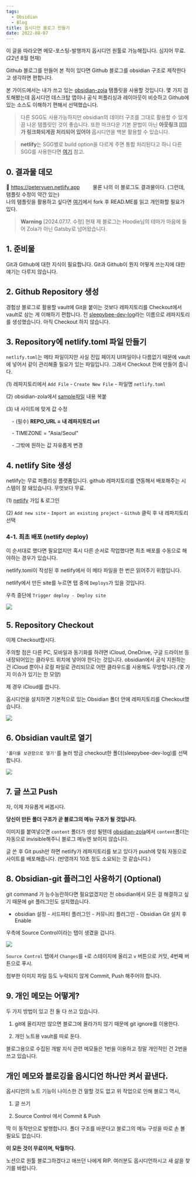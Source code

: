 ```yaml
---
tags:
  - Obsidian
  - Blog
title: 옵시디언 블로그 만들기
date: 2022-08-07
---
```



이 글을 따라오면 메모-포스팅-발행까지 옵시디언 원툴로 가능해집니다.
심지어 무료.(22년 8월 현재)

Github 블로그를 만들어 본 적이 있다면 Github 블로그를 obsidian 구조로 제작한다고 생각하면 편합니다.

본 가이드에서는 내가 쓰고 있는 [obsidian-zola](https://github.com/ppeetteerrs/obsidian-zola) 탬플릿을 사용할 것입니다. 몇 가지 검토해봤는데 옵시디언 데스크탑 앱이나 공식 퍼플리싱과 레이아웃이 비슷하고 Github에 있는 소스도 이해하기 편해서 선택했습니다.

> 다른 SGG도 사용가능하지만 obsidian의 데이터 구조를 그대로 활용할 수 있게끔 나온 탬플릿인 것이 좋습니다. 또한 마크다운 기본 문법이 아닌 **아웃링크 \[\[\]\]가 링크화되게끔 처리되어 있어야** 옵시디언을 백분 활용할 수 있습니다.

> **netlify**는 SGG별로 build option을 다르게 주면 통합 처리된다고 하니 다른 SGG를 사용한다면 [여기](https://docs.netlify.com/integrations/frameworks/?_ga=2.155139773.421626894.1662357885-538442470.1660614030) 참고.

## 0. 결과물 데모

🔗 https://peteryuen.netlify.app
        
물론 나의 이 블로그도 결과물이다. (그런데, 탬플릿 수정이 약간 있는)  
나의 탬플릿을 활용하고 싶다면 [여기](https://github.com/sleepybee-dev/obsidian-zola-bee)에서 fork 후 READ.ME를 읽고 개인화할 필요가 있다.

>**Warning**
>\[2024.07.17. 수정\] 현재 제 블로그는 Hoodie님의 테마가 마음에 들어 Zola가 아닌 Gatsby로 넘어왔습니다.
  

## 1. 준비물

Git과 Github에 대한 지식이 필요합니다.
Git과 Github이 뭔지 어떻게 쓰는지에 대한 얘기는 다루지 않습니다.

## 2. Github Repository 생성

경험상 블로그로 활용할 vault에 Git을 붙이는 것보다 레파지토리를 Checkout에서 vault로 삼는 게 이해하기 편합니다.
전 [sleepybee-dev-log](https://github.com/sleepybee-dev/sleepybee-dev-log)라는 이름으로 레파지토리를 생성했습니다.
아직 Checkout 하지 않습니다.

## 3. Repository에 netlify.toml 파일 만들기

`netlify.toml`는 메타 파일이지만 사실 진입 페이지 UI파일이나 다름없기 때문에 vault에 넣어서 같이 관리해줄 필요가 있는 파일입니다. 그래서 Checkout 전에 만들어 줍니다.

(1) 레파지토리에서 `Add File` - `Create New File` - 파일명 `netlify.toml`

(2) obsidian-zola에서 [sample파일](https://github.com/ppeetteerrs/obsidian-zola/blob/main/netlify.example.toml) 내용 복붙

(3) 내 사이트에 맞게 값 수정

    - (필수) **REPO_URL = 내 레파지토리 url**

    - TIMEZONE = "Asia/Seoul"

    - 그밖에 원하는 값 자유롭게 변경

## 4. netlify Site 생성

netlify는 무료 퍼플리싱 플랫폼입니다.
github 레파지토리를 연동해서 배포해주는 시스템이 잘 돼있습니다.
무엇보다 무료.

(1) [netlify](https://www.netlify.com) 가입 & 로그인

(2) `Add new site` - `Import an existing project` - `Github` 클릭 후 내 레파지토리 선택


### 4-1. 최초 배포 (netlify deploy)

이 순서대로 했다면 필요없지만 혹시 다른 순서로 작업했다면 최초 배포를 수동으로 해야하는 경우가 있습니다.

netlify.toml이 작성된 후 netlify에서 이 메타 파일을 한 번은 읽어주기 위함입니다.

netlify에서 만든 site를 누르면 탭 중에 `Deploys`가 있을 것입니다.

우측 중단에 `Trigger deploy - Deploy site`

![](./blogguide4.png)

## 5. Repository Checkout

이제 Checkout합시다.

주의할 점은 다른 PC, 모바일과 동기화를 하려면 iCloud, OneDrive, 구글 드라이브 등 내장되어있는 클라우드 위치에 넣어야 한다는 것입니다. obsidian에서 공식 지원하는 건 iCloud 뿐이나 로컬 파일로 관리되므로 어떤 클라우드를 사용해도 무방합니다.(몇 가지 이슈가 있기는 한 모양)

제 경우 iCloud를 씁니다.

옵시디언을 설치하면 기본적으로 있는 Obsidian 폴더 안에 레파지토리를 Checkout했습니다.


![](blogguide2.png)


## 6. Obsidian vault로 열기

`'폴더를 보관함으로 열기'`를 눌러 방금 checkout한 폴더(sleepybee-dev-log)를 선택합니다.

![](blogguide3.png)

  
## 7. 글 쓰고 Push

자, 이제 자유롭게 써봅시다.

**당신이 만든 폴더 구조가 곧 블로그의 메뉴 구조가 될 것입니다.**

이미지를 붙여넣으면 `content` 폴더가 생성 될텐데 [obsidian-zola](https://github.com/ppeetteerrs/obsidian-zola)에서 `content`폴더는 자동으로 invisible해주니 블로그 메뉴엔 보이지 않습니다.

글 쓴 후 Git push만 하면 netlify가 레파지토리를 보고 있다가 push에 맞춰 자동으로 사이트를 배포해줍니다. (반영까지 10초 정도 소요되는 것 같습니다.)
  

## 8. Obsidian-git 플러그인 사용하기 (Optional)

git command 가 능수능란하다면 필요없겠지만 전 obsidian에서 모든 걸 해결하고 싶기 때문에 git 플러그인도 설치했습니다.

- obsidian 설정 - 서드파티 플러그인 - 커뮤니티 플러그인 - Obsidian Git 설치 후 Enable

우측에 Source Control이라는 탭이 생겼을 겁니다.


![](blogguide5.png)

`Source Control` 탭에서 `Changes`를 `+`로 스테이지에 올리고 `v` 버튼으로 커밋, 4번째 버튼으로 푸시.

첨부한 이미지 파일 등도 누락되지 않게 Commit, Push 해주어야 합니다.

  

## 9. 개인 메모는 어떻게?

두 가지 방법이 있고 전 둘 다 쓰고 있습니다.

1. git에 올리지만 않으면 블로그에 올라가지 않기 때문에 git ignore를 이용한다.

2. 개인 노트용 vault를 따로 둔다.

  

블로그용으로 수집된 개발 지식 관련 메모들은 1번을 이용하고 정말 개인적인 건 2번을 쓰고 있습니다.



## 개인 메모와 블로깅을 옵시디언 하나만 켜서 끝낸다.


옵시디언의 노트 기능이 나이스한 건 말할 것도 없고 위 작업으로 인해 블로그 역시,

1. 글 쓰기

2. Source Control 에서 Commit & Push


딱 이 동작만으로 발행합니다.
폴더 구조를 바꾼다고 블로그의 메뉴 구성을 따로 손 볼 필요도 없습니다.

**이 모든 것이 무료이며, 탁월하다.**

노션으로 원툴 블로그하겠다고 애쓰던 나에게 RIP.
여러분도 옵시디언하시고 새 삶을 찾기를 바랍니다.